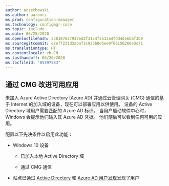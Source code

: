 ```yaml
---
author: aczechowski
ms.author: aaroncz
ms.prod: configuration-manager
ms.technology: configmgr-core
ms.topic: include
ms.date: 06/25/2020
ms.openlocfilehash: 338187627937ed2f3154f5513a4fdd4d56baf3b9
ms.sourcegitcommit: e2ef7231d3abaf3c925b0e5ee9f66156260e3c71
ms.translationtype: HT
ms.contentlocale: zh-CN
ms.lasthandoff: 06/26/2020
ms.locfileid: "85397583"
---
```

## <a name="improvements-to-available-apps-via-cmg"></a><a name="bkmk_availapp"></a> 通过 CMG 改进可用应用

<!--7033501-->

未加入 Azure Active Directory (Azure AD) 并通过云管理网关 (CMG) 通信的基于 Internet 的加入域的设备，现在可以部署应用以供使用。 设备的 Active Directory 域用户需要匹配的 Azure AD 标识。 当用户启动软件中心时，Windows 会提示他们输入其 Azure AD 凭据。 他们随后可以看到任何可用的应用。

配置以下先决条件以启用此功能：

- Windows 10 设备

  - 已加入本地 Active Directory 域

  - 通过 CMG 通信

- 站点已通过 [Active Directory](../../../../servers/deploy/configure/about-discovery-methods.md#bkmk_aboutUser) 和 [Azure AD 用户发现](../../../../servers/deploy/configure/about-discovery-methods.md#azureaddisc)发现了用户
